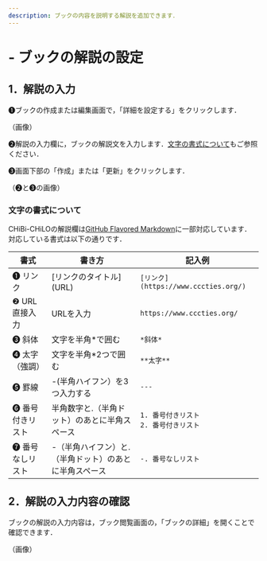 ```yaml
---
description: ブックの内容を説明する解説を追加できます．
---
```


# - ブックの解説の設定

## 1．解説の入力

❶ブックの作成または編集画面で，「詳細を設定する」をクリックします．

（画像）

❷解説の入力欄に，ブックの解説文を入力します．[文字の書式について](commentary.md#nonitsuite)もご参照ください．

❸画面下部の「作成」または「更新」をクリックします．

（❷と❸の画像）

### 文字の書式について

CHiBi-CHiLOの解説欄は[GitHub Flavored Markdown](https://github.github.com/gfm/)に一部対応しています．\
対応している書式は以下の通りです．

| 書式        | 書き方                          | 記入例                                                       |
| --------- | ---------------------------- | --------------------------------------------------------- |
| ❶ リンク     | \[リンクのタイトル]\(URL)            | `[リンク](https://www.cccties.org/)`                         |
| ❷ URL直接入力 | URLを入力                       | `https://www.cccties.org/` |
| ❸ 斜体      | 文字を半角\*で囲む                   | `*斜体*`                                                    |
| ❹ 太字（強調）  | 文字を半角\*2つで囲む                 | `**太字**`                                                |
| ❺ 罫線      | -(半角ハイフン）を3つ入力する             | `---`                                                       |
| ❻ 番号付きリスト | 半角数字と.（半角ドット）のあとに半角スペース      | <code>1. 番号付きリスト<br>2. 番号付きリスト</code>                    |
| ❼ 番号なしリスト | -（半角ハイフン）と.（半角ドット）のあとに半角スペース | <code>-. 番号なしリスト<code>                                                |

## 2．解説の入力内容の確認

ブックの解説の入力内容は，ブック閲覧画面の，「ブックの詳細」を開くことで確認できます．

（画像）
